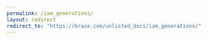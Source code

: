 ```yaml
---
permalink: /iam_generations/
layout: redirect
redirect_to: "https://braze.com/unlisted_docs/iam_generations/" 
---
```

